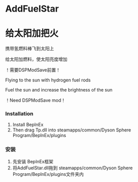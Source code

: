 # AddFuelStar

# 给太阳加把火

携带氢燃料棒飞到太阳上

给太阳加燃料，使太阳亮度增加

！需要DSPModSave前置！

Flying to the sun with hydrogen fuel rods

Fuel the sun and increase the brightness of the sun

！Need DSPModSave mod！

### Installation

1. Install BepInEx
3. Then drag Tp.dll into steamapps/common/Dyson Sphere Program/BepInEx/plugins


### 安装

1. 先安装 BepInEx框架
3. 将AddFuelStar.dll拖到 steamapps/common/Dyson Sphere Program/BepInEx/plugins文件夹内

